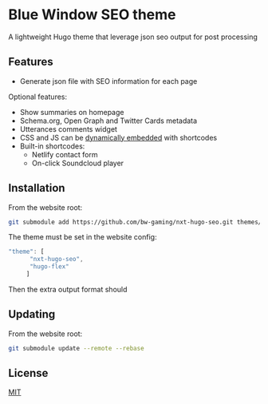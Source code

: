 # Blue Window SEO theme

A lightweight Hugo theme that leverage json seo output for post processing


## Features

- Generate json file with SEO information for each page

Optional features:

- Show summaries on homepage
- Schema.org, Open Graph and Twitter Cards metadata
- Utterances comments widget
- CSS and JS can be [dynamically embedded](#dynamically-embedded-css-and-js) with shortcodes
- Built-in shortcodes:
  - Netlify contact form
  - On-click Soundcloud player


## Installation

From the website root:

```bash
git submodule add https://github.com/bw-gaming/nxt-hugo-seo.git themes/nxt-hugo-seo
```

The theme must be set in the website config:

```javascript
"theme": [
      "nxt-hugo-seo",
      "hugo-flex"
     ]
```

Then the extra output format should 

## Updating

From the website root:

```bash
git submodule update --remote --rebase
```

## License

[MIT](LICENSE.md)

